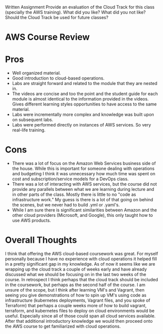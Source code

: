 Written Assignment
Provide an evaluation of the Cloud Track for this class (specially the AWS training). What did you like?
What did you not like? Should the Cloud Track be used for future classes?

# **AWS Course Review**

# Pros
- Well organized material.
- Good introduction to cloud-based operations.
- Labs are straight forward and related to the module that they are nested in.
- The videos are concise and too the point and the student guide for each module is almost identical to the information provided in the videos.  Gives different learning styles opportunities to have access to the same material.
- Labs were incrementally more complex and knowledge was built upon on subsequent labs.
- Labs were performed directly on instances of AWS services.  So very real-life training.

# Cons
- There was a lot of focus on the Amazon Web Services business side of the house.  While this is important for someone dealing with operations and budgeting I think it was unnecessary how much time was spent on cost and subscription/service models for a DevOps class.
- There was a lot of interacting with AWS services, but the course did not provide any parallels between what we are learning during lecture and in other parts of the class.  Mostly there is little to no "code as infrastructure work." My guess is there is a lot of that going on behind the scenes, but we never had to build .yml or .yaml's.
- While I am sure there is significant similarities between Amazon and the other cloud providers (Microsoft, and Google), this only taught how to use AWS products.

# Overall Thoughts

I think that offering the AWS cloud-based coursework was great.  For myself personally because I have no experience with cloud operations it helped fill in a pretty significant gap in my knowledge.  As of now it seems like we are wrapping up the cloud track a couple of weeks early and have already discussed what we should be focusing on in the last two weeks of the course.  In retrospect I think perhaps that the cloud track should be included in the coursework, but perhaps as the second half of the course.  I am unsure of the scope, but I think after learning VM's and Vagrant, then seeing you give demonstrations of how to spin up VM's using code as infrastructure (kubernetes deployments, Vagrant files, and you spoke of Terraform) that perhaps a couple weeks more of how to build vagrant, terraform, and kubernetes files to deploy on cloud environments would be useful.  Especially since all of those could span all cloud services available.  After that additional introductory knowledge we would then proceed onto the AWS course to get familiarized with cloud operations.  